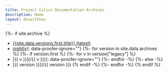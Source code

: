 ```yaml
---
title: Project Calico Documentation Archives
description: Home
layout: docwithnav
---
```

{%- if site.archive %}
- [{{site.data.versions.first.title}} (latest)](/)
- [nightly](/master){: data-proofer-ignore=""}
{%- for version in site.data.archives %}
{%- if version.first %}
    {%- for v in version["legacy"] %}
- [{{ v }}](/{{ v }}){: data-proofer-ignore=""}
    {%- endfor -%}
{%- else -%}
- [{{ version }}](/{{ version }})
{% endif -%}
{%- endfor -%}
{% endif %}

